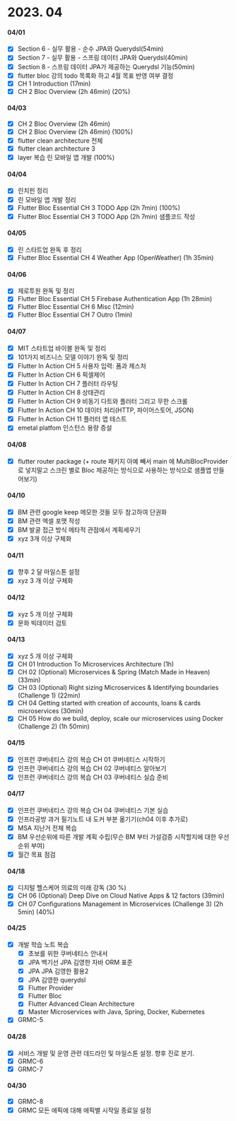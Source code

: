 # 2023. 04

#### 04/01

* [x] Section 6 - 실무 활용 - 순수 JPA와 Querydsl(54min)
* [x] Section 7 - 실무 활용 - 스프링 데이터 JPA와 Querydsl(40min)
* [x] Section 8 - 스프링 데이터 JPA가 제공하는 Querydsl 기능(50min)
* [x] flutter bloc 강의 todo 목록화 하고 4월 목표 반영 여부 결정
* [x] CH 1 Introduction (17min)
* [x] CH 2 Bloc Overview (2h 46min) (20%)

#### 04/03

* [x] CH 2 Bloc Overview (2h 46min)
* [x] CH 2 Bloc Overview (2h 46min) (100%)
* [x] flutter clean architecture 전체
* [x] flutter clean architecture 3
* [x] layer 복습 린 모바일 앱 개발 (100%)

#### 04/04

* [x] 린치핀 정리
* [x] 린 모바일 앱 개발 정리
* [x] Flutter Bloc Essential CH 3 TODO App (2h 7min) (100%)
* [x] Flutter Bloc Essential CH 3 TODO App (2h 7min) 샘플코드 작성

#### 04/05

* [x] 린 스타트업 완독 후 정리
* [x] Flutter Bloc Essential CH 4 Weather App (OpenWeather) (1h 35min)

#### 04/06

* [x] 제로투원 완독 및 정리
* [x] Flutter Bloc Essential CH 5 Firebase Authentication App (1h 28min)
* [x] Flutter Bloc Essential CH 6 Misc (12min)
* [x] Flutter Bloc Essential CH 7 Outro (1min)

#### 04/07

* [x] MIT 스타트업 바이블 완독 및 정리
* [x] 101가지 비즈니스 모델 이야기 완독 및 정리
* [x] Flutter In Action CH 5 사용자 입력: 폼과 제스처
* [x] Flutter In Action CH 6 픽셀제어
* [x] Flutter In Action CH 7 플러터 라우팅
* [x] Flutter In Action CH 8 상태관리
* [x] Flutter In Action CH 9 비동기 다트와 플러터 그리고 무한 스크롤
* [x] Flutter In Action CH 10 데이터 처리(HTTP, 파이어스토어, JSON)
* [x] Flutter In Action CH 11 플러터 앱 테스트
* [x] emetal platfom 인스턴스 용량 증설

#### 04/08

* [x] flutter router package (+ route 패키지 아예 빼서 main 에 MultiBlocProvider 로 넣지말고 스크린 별로 Bloc 제공하는 방식으로 사용하는 방식으로 샘플앱 만들어보기)

#### 04/10

* [x] BM 관련 google keep 메모한 것들 모두 참고하여 단권화
* [x] BM 관련 엑셀 포맷 작성
* [x] BM 발굴 접근 방식 메타적 관점에서 계획세우기
* [x] xyz 3개 이상 구체화

#### 04/11

* [x] 향후 2 달 마일스톤 설정
* [x] xyz 3 개 이상 구체화

#### 04/12

* [x] xyz 5 개 이상 구체화
* [x] 문화 빅데이터 검토

#### 04/13

* [x] xyz 5 개 이상 구체화
* [x] CH 01 Introduction To Microservices Architecture (1h)
* [x] CH 02 (Optional) Microservices & Spring (Match Made in Heaven) (33min)
* [x] CH 03 (Optional) Right sizing Microservices & Identifying boundaries (Challenge 1) (22min)
* [x] CH 04 Getting started with creation of accounts, loans & cards microservices (30min)
* [x] CH 05 How do we build, deploy, scale our microservices using Docker (Challenge 2) (1h 50min)

#### 04/15

* [x] 인프런 쿠버네티스 강의 복습 CH 01 쿠버네티스 시작하기
* [x] 인프런 쿠버네티스 강의 복습 CH 02 쿠버네티스 알아보기
* [x] 인프런 쿠버네티스 강의 복습 CH 03 쿠버네티스 실습 준비

#### 04/17

* [x] 인프런 쿠버네티스 강의 복습 CH 04 쿠버네티스 기본 실습
* [x] 인프라공방 과거 필기노트 내 도커 부분 옮기기(ch04 이후 추가로)
* [x] MSA 지난거 전체 복습
* [x] BM 우선순위에 따른 개발 계획 수립(무슨 BM 부터 가설검증 시작할지에 대한 우선순위 부여)
* [x] 월간 목표 점검

#### 04/18

* [x] 디지털 헬스케어 의료의 미래 강독 (30 %)
* [x] CH 06 (Optional) Deep Dive on Cloud Native Apps & 12 factors (39min)
* [x] CH 07 Configurations Management in Microservices (Challenge 3) (2h 5min) (40%)

#### 04/25

* [x] 개발 학습 노트 복습
  * [x] 초보를 위한 쿠버네티스 안내서
  * [x] JPA 백기선 JPA 김영한 자바 ORM 표준
  * [x] JPA JPA 김영한 활용2
  * [x] JPA 김영한 querydsl
  * [x] Flutter Provider
  * [x] Flutter Bloc
  * [x] Flutter Advanced Clean Architecture
  * [x] Master Microservices with Java, Spring, Docker, Kubernetes
* [x] GRMC-5

#### 04/28

* [x] 서비스 개발 및 운영 관련 데드라인 및 마일스톤 설정. 향후 진로 분기.
* [x] GRMC-6
* [x] GRMC-7

#### 04/30

* [x] GRMC-8
* [x] GRMC 모든 에픽에 대해 에픽별 시작일 종료일 설정

